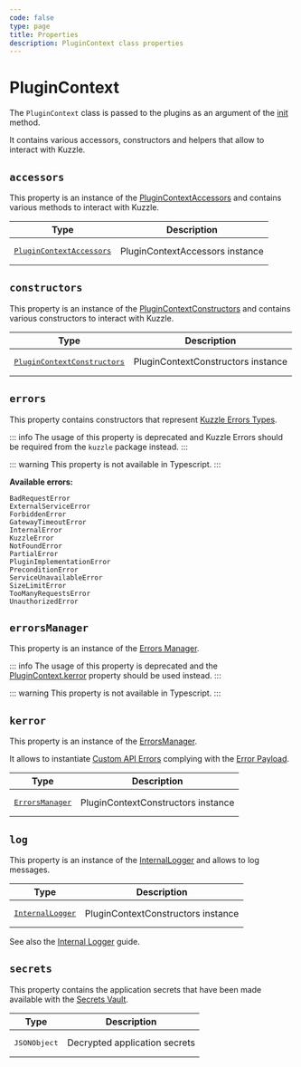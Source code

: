 ```yaml
---
code: false
type: page
title: Properties
description: PluginContext class properties
---
```


# PluginContext

The `PluginContext` class is passed to the plugins as an argument of the [init](/core/2/some-link) method.  

It contains various accessors, constructors and helpers that allow to interact with Kuzzle.

## `accessors`

This property is an instance of the [PluginContextAccessors](/core/2/framework/classes/plugin-context-accessors) and contains various methods to interact with Kuzzle.  

| Type                                                                 | Description            |
|----------------------------------------------------------------------|------------------------|
| <pre>[PluginContextAccessors](/core/2/framework/classes/plugin-context-accessors)</pre> | PluginContextAccessors instance |

## `constructors`

This property is an instance of the [PluginContextConstructors](/core/2/framework/classes/plugin-context-constructors) and contains various constructors to interact with Kuzzle.  

| Type                                                                 | Description            |
|----------------------------------------------------------------------|------------------------|
| <pre>[PluginContextConstructors](/core/2/framework/classes/plugin-context-constructors)</pre> | PluginContextConstructors instance |

## `errors`

<DeprecatedBadge version="change-me"/>

This property contains constructors that represent [Kuzzle Errors Types](/core/2/api/errors/types).  

::: info
The usage of this property is deprecated and Kuzzle Errors should be required from the `kuzzle` package instead.
:::

::: warning
This property is not available in Typescript.
:::

**Available errors:**

```
BadRequestError
ExternalServiceError
ForbiddenError
GatewayTimeoutError
InternalError
KuzzleError
NotFoundError
PartialError
PluginImplementationError
PreconditionError
ServiceUnavailableError
SizeLimitError
TooManyRequestsError
UnauthorizedError
```

## `errorsManager`

<DeprecatedBadge version="change-me"/>

This property is an instance of the [Errors Manager](/core/2/some-link).  

::: info
The usage of this property is deprecated and the [PluginContext.kerror](/core/2/framework/classes/plugin-context#kerror) property should be used instead.
:::

::: warning
This property is not available in Typescript.
:::

## `kerror`

This property is an instance of the [ErrorsManager](/core/2/framework/classes/errors-manager).  

It allows to instantiate [Custom API Errors](/core/2/guides/some-link) complying with the [Error Payload](/core/2/api/payloads/error).

| Type                                                                 | Description            |
|----------------------------------------------------------------------|------------------------|
| <pre>[ErrorsManager](/core/2/framework/classes/errors-manager)</pre> | PluginContextConstructors instance |

## `log`

This property is an instance of the [InternalLogger](/core/2/framework/classes/internal-logger) and allows to log messages.

| Type                                                                 | Description            |
|----------------------------------------------------------------------|------------------------|
| <pre>[InternalLogger](/core/2/framework/classes/internal-logger)</pre> | PluginContextConstructors instance |

See also the [Internal Logger](/core/2/guides/advanced/10-internal-logger) guide.

## `secrets`

This property contains the application secrets that have been made available with the [Secrets Vault](/core/2/guides/advanced/1-secrets-vault).

| Type                  | Description            |
|-----------------------|------------------------|
| <pre>JSONObject</pre> | Decrypted application secrets |
